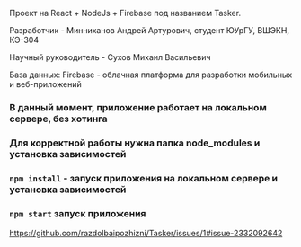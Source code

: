 Проект на React + NodeJs + Firebase под названием Tasker.

Разработчик - Минниханов Андрей Артурович, студент ЮУрГУ, ВШЭКН, КЭ-304

Научный руководитель - Сухов Михаил Васильевич

База данных: Firebase - облачная платформа для разработки мобильных и веб-приложений

### В данный момент, приложение работает на локальном сервере, без хотинга
### Для корректной работы нужна папка node_modules и установка зависимостей
### `npm install` - запуск приложения на локальном сервере и установка зависимостей
### `npm start` запуск приложения

https://github.com/razdolbaipozhizni/Tasker/issues/1#issue-2332092642





